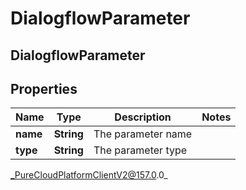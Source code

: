 # DialogflowParameter

## DialogflowParameter

## Properties

|Name | Type | Description | Notes|
|------------ | ------------- | ------------- | -------------|
| **name** | **String** | The parameter name | |
| **type** | **String** | The parameter type | |



_PureCloudPlatformClientV2@157.0.0_
